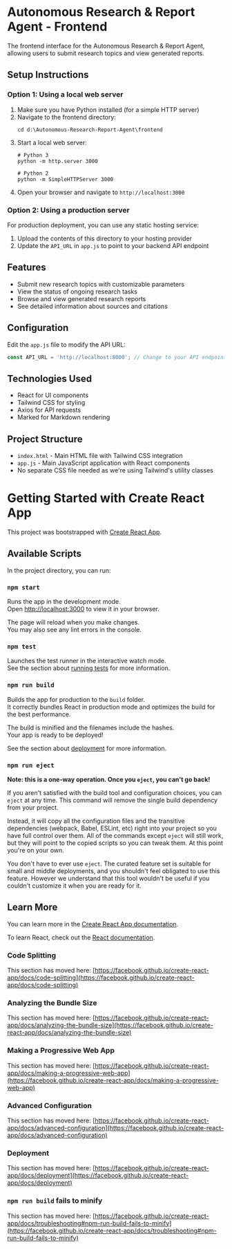 # Autonomous Research & Report Agent - Frontend

The frontend interface for the Autonomous Research & Report Agent, allowing users to submit research topics and view generated reports.

## Setup Instructions

### Option 1: Using a local web server

1. Make sure you have Python installed (for a simple HTTP server)
2. Navigate to the frontend directory:
   ```
   cd d:\Autonomous-Research-Report-Agent\frontend
   ```
3. Start a local web server:
   ```
   # Python 3
   python -m http.server 3000
   
   # Python 2
   python -m SimpleHTTPServer 3000
   ```
4. Open your browser and navigate to `http://localhost:3000`

### Option 2: Using a production server

For production deployment, you can use any static hosting service:

1. Upload the contents of this directory to your hosting provider
2. Update the `API_URL` in `app.js` to point to your backend API endpoint

## Features

- Submit new research topics with customizable parameters
- View the status of ongoing research tasks
- Browse and view generated research reports
- See detailed information about sources and citations

## Configuration

Edit the `app.js` file to modify the API URL:

```javascript
const API_URL = 'http://localhost:8000'; // Change to your API endpoint
```

## Technologies Used

- React for UI components
- Tailwind CSS for styling
- Axios for API requests
- Marked for Markdown rendering

## Project Structure

- `index.html` - Main HTML file with Tailwind CSS integration
- `app.js` - Main JavaScript application with React components
- No separate CSS file needed as we're using Tailwind's utility classes

# Getting Started with Create React App

This project was bootstrapped with [Create React App](https://github.com/facebook/create-react-app).

## Available Scripts

In the project directory, you can run:

### `npm start`

Runs the app in the development mode.\
Open [http://localhost:3000](http://localhost:3000) to view it in your browser.

The page will reload when you make changes.\
You may also see any lint errors in the console.

### `npm test`

Launches the test runner in the interactive watch mode.\
See the section about [running tests](https://facebook.github.io/create-react-app/docs/running-tests) for more information.

### `npm run build`

Builds the app for production to the `build` folder.\
It correctly bundles React in production mode and optimizes the build for the best performance.

The build is minified and the filenames include the hashes.\
Your app is ready to be deployed!

See the section about [deployment](https://facebook.github.io/create-react-app/docs/deployment) for more information.

### `npm run eject`

**Note: this is a one-way operation. Once you `eject`, you can't go back!**

If you aren't satisfied with the build tool and configuration choices, you can `eject` at any time. This command will remove the single build dependency from your project.

Instead, it will copy all the configuration files and the transitive dependencies (webpack, Babel, ESLint, etc) right into your project so you have full control over them. All of the commands except `eject` will still work, but they will point to the copied scripts so you can tweak them. At this point you're on your own.

You don't have to ever use `eject`. The curated feature set is suitable for small and middle deployments, and you shouldn't feel obligated to use this feature. However we understand that this tool wouldn't be useful if you couldn't customize it when you are ready for it.

## Learn More

You can learn more in the [Create React App documentation](https://facebook.github.io/create-react-app/docs/getting-started).

To learn React, check out the [React documentation](https://reactjs.org/).

### Code Splitting

This section has moved here: [https://facebook.github.io/create-react-app/docs/code-splitting](https://facebook.github.io/create-react-app/docs/code-splitting)

### Analyzing the Bundle Size

This section has moved here: [https://facebook.github.io/create-react-app/docs/analyzing-the-bundle-size](https://facebook.github.io/create-react-app/docs/analyzing-the-bundle-size)

### Making a Progressive Web App

This section has moved here: [https://facebook.github.io/create-react-app/docs/making-a-progressive-web-app](https://facebook.github.io/create-react-app/docs/making-a-progressive-web-app)

### Advanced Configuration

This section has moved here: [https://facebook.github.io/create-react-app/docs/advanced-configuration](https://facebook.github.io/create-react-app/docs/advanced-configuration)

### Deployment

This section has moved here: [https://facebook.github.io/create-react-app/docs/deployment](https://facebook.github.io/create-react-app/docs/deployment)

### `npm run build` fails to minify

This section has moved here: [https://facebook.github.io/create-react-app/docs/troubleshooting#npm-run-build-fails-to-minify](https://facebook.github.io/create-react-app/docs/troubleshooting#npm-run-build-fails-to-minify)
